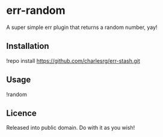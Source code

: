 err-random
==========

A super simple err plugin that returns a random number, yay!

Installation
------------
!repo install https://github.com/charlesrg/err-stash.git

Usage
-----
!random

Licence
-------

Released into public domain. Do with it as you wish!
